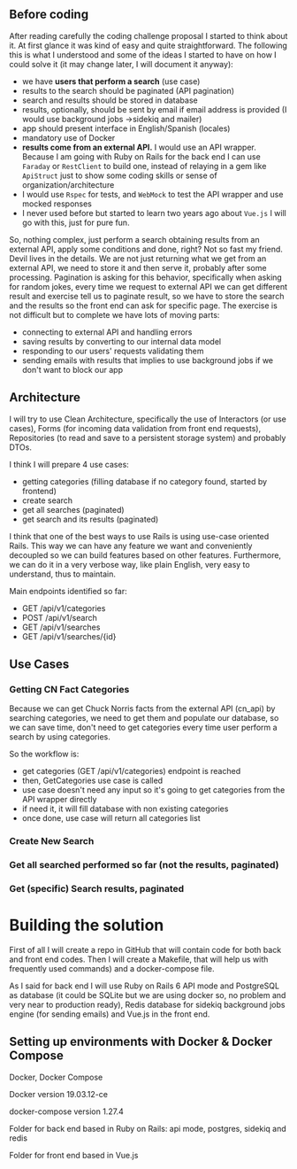 ## Before coding

After reading carefully the coding challenge proposal I started to think about it. At first glance it was kind of easy and quite straightforward. The following this is what I understood and some of the ideas I started to have on how I could solve it (it may change later, I will document it anyway):

- we have **users that perform a search** (use case)
- results to the search should be paginated (API pagination)
- search and results should be stored in database
- results, optionally, should be sent by email if email address is provided (I would use background jobs →sidekiq and mailer)
- app should present interface in English/Spanish (locales)
- mandatory use of Docker
- **results come from an external API.** I would use an API wrapper. Because I am going with Ruby on Rails for the back end I can use `Faraday` or `RestClient` to build one, instead of relaying in a gem like `ApiStruct` just to show some coding skills or sense of organization/architecture
- I would use `Rspec` for tests, and `WebMock` to test the API wrapper and use mocked responses
- I never used before but started to learn two years ago about `Vue.js` I will go with this, just for pure fun.

So, nothing complex, just perform a search obtaining results from an external API, apply some conditions and done, right? Not so fast my friend. Devil lives in the details. We are not just returning what we get from an external API, we need to store it and then serve it, probably after some processing. Pagination is asking for this behavior, specifically when asking for random jokes, every time we request to external API we can get different result and exercise tell us to paginate result, so we have to store the search and the results so the front end can ask for specific page. The exercise is not difficult but to complete we have lots of moving parts:

- connecting to external API and handling errors
- saving results by converting to our internal data model
- responding to our users' requests validating them
- sending emails with results that implies to use background jobs if we don't want to block our app

## Architecture

I will try to use Clean Architecture, specifically the use of Interactors (or use cases), Forms (for incoming data validation from front end requests), Repositories (to read and save to a persistent storage system) and probably DTOs.

I think I will prepare 4 use cases: 

- getting categories (filling database if no category found, started by frontend)
- create search
- get all searches (paginated)
- get search and its results (paginated)

I think that one of the best ways to use Rails is using use-case oriented Rails. This way we can have any feature we want and conveniently decoupled so we can build features based on other features. Furthermore, we can do it in a very verbose way, like plain English, very easy to understand, thus to maintain.

Main endpoints identified so far:

- GET /api/v1/categories
- POST /api/v1/search
- GET /api/v1/searches
- GET /api/v1/searches/{id}

## Use Cases

### Getting CN Fact Categories

Because we can get Chuck Norris facts from the external API (cn_api) by searching categories, we need to get them and populate our database, so we can save time, don't need to get categories every time user perform a search by using categories.

So the workflow is:

- get categories (GET /api/v1/categories) endpoint is reached
- then, GetCategories use case is called
- use case doesn't need any input so it's going to get categories from the API wrapper directly
- if need it, it will fill database with non existing categories
- once done, use case will return all categories list

### Create New Search

### Get all searched performed so far (not the results, paginated)

### Get (specific) Search results, paginated

 

# Building the solution

First of all I will create a repo in GitHub that will contain code for both back and front end codes. Then I will create a Makefile, that will help us with frequently used commands) and a docker-compose file. 

As I said for back end I will use Ruby on Rails 6 API mode and PostgreSQL as database (it could be SQLite but we are using docker so, no problem and very near to production ready), Redis database for sidekiq background jobs engine (for sending emails) and Vue.js in the front end.

## Setting up environments with Docker & Docker Compose

Docker, Docker Compose

Docker version 19.03.12-ce

docker-compose version 1.27.4

Folder for back end based in Ruby on Rails: api mode, postgres, sidekiq and redis

Folder for front end based in Vue.js
